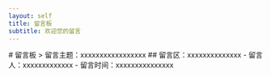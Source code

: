 ```yaml
---
layout: self
title: 留言板
subtitle: 欢迎您的留言
---
```

<div style="float: left;"> 
# 留言板
> 留言主题：xxxxxxxxxxxxxxxxx
## 留言区：xxxxxxxxxxxxxx
- 留言人：xxxxxxxxxxxxx
    - 留言时间：xxxxxxxxxxxxxxx
</div>